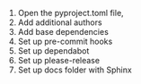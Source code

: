 1. Open the pyproject.toml file, 
2. Add additional authors
3. Add base dependencies
4. Set up pre-commit hooks
5. Set up dependabot
6. Set up please-release
7. Set up docs folder with Sphinx

